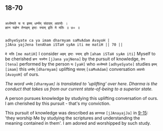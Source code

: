 ## 18-70


```shloka-sa

अध्येष्यते च य इमम् धर्म्यम् संवादम् आवयोः ।
ज्ञान यज्ञेन तेनाहम् इष्टः स्याम् इति मे मतिः ॥ ७० ॥

```
```shloka-sa-hk

adhyeSyate ca ya imam dharmyam saMvAdam AvayoH |
jJAna yajJena tenAham iSTaH syAm iti me matiH || 70 ||

```
`मे मतिः` `[me matiH]` I consider `अहम् इष्टः स्याम् इति` `[aham iSTaH syAm iti]` Myself to be cherished `ज्ञन यज्णेन` `[jJana yajNena]` by the pursuit of knowledge, `तेन` `[tena]` performed by the person `यः` `[yaH]` who `अध्येष्यते` `[adhyeSyate]` studies `इमम्` `[imam]` this `धर्म्यम्` `[dharmyam]` uplifting `संवादम्` `[saMvAdam]` conversation `आवयोः` `[AvayoH]` of ours.

_The word `धर्म्यम्` `[dharmyam]` is translated to 'uplifting' over here. Dharma is the conduct that takes us from our current state-of-being to a superior state._

A person pursues knowledge by studying this uplifting conversation of ours. I am cherished by this pursuit - that's my conviction. 

This pursuit of knowledge was described as 
`ज्ञानयज्ञ` `[jJAnayajJa]`
 in [9-15](9-15.md): 'they worship Me by studying the scriptures and understanding the meaning contained in them'. I am adored and worshipped by such study.


